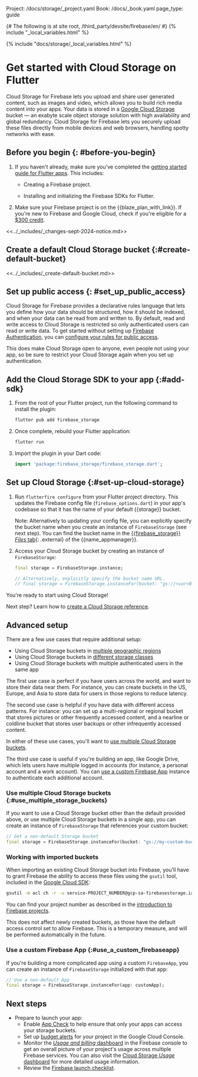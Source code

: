 Project: /docs/storage/_project.yaml
Book: /docs/_book.yaml
page_type: guide

{# The following is at site root, /third_party/devsite/firebase/en/ #}
{% include "_local_variables.html" %}

{% include "docs/storage/_local_variables.html" %}

<link rel="stylesheet" type="text/css" href="/styles/docs.css" />

# Get started with Cloud Storage on Flutter

Cloud Storage for Firebase lets you upload and share user generated content, such
as images and video, which allows you to build rich media content into your
apps. Your data is stored in a
[Google Cloud Storage](//cloud.google.com/storage) bucket — an
exabyte scale object storage solution with high availability and global
redundancy. Cloud Storage for Firebase lets you securely upload these files
directly from mobile devices and web browsers, handling spotty networks with
ease.

## Before you begin {: #before-you-begin}

1.  If you haven't already, make sure you've completed the
    [getting started guide for Flutter apps](/docs/flutter/setup).
    This includes:

    * Creating a Firebase project.

    * Installing and initializing the Firebase SDKs for Flutter.

1.  Make sure your Firebase project is on the {{blaze_plan_with_link}}. If
    you're new to Firebase and Google Cloud, check if you're eligible for a
    [$300 credit](/support/faq#pricing-free-trial).

<<../_includes/_changes-sept-2024-notice.md>>

## Create a default Cloud Storage bucket {:#create-default-bucket}

<<../_includes/_create-default-bucket.md>>

## Set up public access {: #set_up_public_access}

Cloud Storage for Firebase provides a declarative rules language that lets you
define how your data should be structured, how it should be indexed, and when
your data can be read from and written to. By default, read and write access to
Cloud Storage is restricted so only authenticated users can read or write
data. To get started without setting up [Firebase Authentication](/docs/auth), you can
[configure your rules for public access](/docs/storage/security/rules-conditions#public).

This does make Cloud Storage open to anyone, even people not using your
app, so be sure to restrict your Cloud Storage again when you set up
authentication.

## Add the Cloud Storage SDK to your app {:#add-sdk}

1.  From the root of your Flutter project, run the following command to install
    the plugin:

    ```bash
    flutter pub add firebase_storage
    ```

1.  Once complete, rebuild your Flutter application:

    ```bash
    flutter run
    ```

1.  Import the plugin in your Dart code:

    ```dart
    import 'package:firebase_storage/firebase_storage.dart';
    ```

## Set up Cloud Storage {:#set-up-cloud-storage}

1.  Run `flutterfire configure` from your Flutter project directory. This
    updates the Firebase config file (`firebase_options.dart`) in your app's
    codebase so that it has the name of your default {{storage}} bucket.

    Note: Alternatively to updating your config file, you can explicitly
    specify the bucket name when you create an instance of `FirebaseStorage`
    (see next step). You can find the bucket name in the
    [{{firebase_storage}} _Files_ tab](https://console.firebase.google.com/project/_/storage/){: .external}
    of the {{name_appmanager}}.

1.  Access your Cloud Storage bucket by creating an instance of
    `FirebaseStorage`:

    ```dart
    final storage = FirebaseStorage.instance;

    // Alternatively, explicitly specify the bucket name URL.
    // final storage = FirebaseStorage.instanceFor(bucket: "gs://<var>BUCKET_NAME</var>");
    ```

You're ready to start using Cloud Storage!

Next step? Learn how to
[create a Cloud Storage reference](create-reference).

## Advanced setup

There are a few use cases that require additional setup:

  - Using Cloud Storage buckets in
    [multiple geographic regions](//cloud.google.com/storage/docs/bucket-locations)
  - Using Cloud Storage buckets in
    [different storage classes](//cloud.google.com/storage/docs/storage-classes)
  - Using Cloud Storage buckets with multiple authenticated users in the same app

The first use case is perfect if you have users across the world, and want to
store their data near them. For instance, you can create buckets in the US,
Europe, and Asia to store data for users in those regions to reduce latency.

The second use case is helpful if you have data with different access patterns.
For instance: you can set up a multi-regional or regional bucket that stores
pictures or other frequently accessed content, and a nearline or coldline bucket
that stores user backups or other infrequently accessed content.

In either of these use cases, you'll want to
[use multiple Cloud Storage buckets](#use_multiple_storage_buckets).

The third use case is useful if you're building an app, like Google Drive, which
lets users have multiple logged in accounts (for instance, a personal account
and a work account). You can
[use a custom Firebase App](#use_a_custom_firebaseapp)
instance to authenticate each additional account.

### Use multiple Cloud Storage buckets {:#use_multiple_storage_buckets}

If you want to use a Cloud Storage bucket other than the default provided above,
or use multiple Cloud Storage buckets in a single app, you can create an instance
of `FirebaseStorage` that references your custom bucket:

```dart
// Get a non-default Storage bucket
final storage = FirebaseStorage.instanceFor(bucket: "gs://my-custom-bucket");
```

### Working with imported buckets

When importing an existing Cloud Storage bucket into Firebase, you'll
have to grant Firebase the ability to access these files using the
`gsutil` tool, included in the
[Google Cloud SDK](//cloud.google.com/sdk/docs/):

```bash
gsutil -m acl ch -r -u service-PROJECT_NUMBER@gcp-sa-firebasestorage.iam.gserviceaccount.com gs://YOUR-CLOUD-STORAGE-BUCKET
```

You can find your project number as described in the [introduction to
Firebase projects](/docs/projects/learn-more#project-number).

This does not affect newly created buckets, as those have the default access
control set to allow Firebase. This is a temporary measure, and will be
performed automatically in the future.

### Use a custom Firebase App {:#use_a_custom_firebaseapp}

If you're building a more complicated app using a custom `FirebaseApp`, you can
create an instance of `FirebaseStorage` initialized with that app:

```dart
// Use a non-default App
final storage = FirebaseStorage.instanceFor(app: customApp);
```


## Next steps

* Prepare to launch your app:
  * Enable [App Check](/docs/app-check) to help ensure that only
    your apps can access your storage buckets.
  * Set up [budget alerts](/docs/projects/billing/avoid-surprise-bills#set-up-budget-alert-emails)
    for your project in the Google Cloud Console.
  * Monitor the [_Usage and billing_ dashboard](//console.firebase.google.com/project/_/usage)
    in the Firebase console to get an overall picture of your project's
    usage across multiple Firebase services. You can also visit the
    [Cloud Storage _Usage_ dashboard](//console.firebase.google.com/project/_/storage/usage) for more
    detailed usage information.
  * Review the [Firebase launch checklist](/support/guides/launch-checklist).
